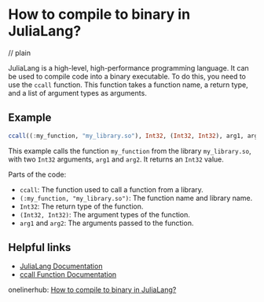 # How to compile to binary in JuliaLang?
// plain

JuliaLang is a high-level, high-performance programming language. It can be used to compile code into a binary executable. To do this, you need to use the `ccall` function. This function takes a function name, a return type, and a list of argument types as arguments.

## Example

```julia
ccall((:my_function, "my_library.so"), Int32, (Int32, Int32), arg1, arg2)
```

This example calls the function `my_function` from the library `my_library.so`, with two `Int32` arguments, `arg1` and `arg2`. It returns an `Int32` value.

Parts of the code:
- `ccall`: The function used to call a function from a library.
- `(:my_function, "my_library.so")`: The function name and library name.
- `Int32`: The return type of the function.
- `(Int32, Int32)`: The argument types of the function.
- `arg1` and `arg2`: The arguments passed to the function.

## Helpful links
- [JuliaLang Documentation](https://docs.julialang.org/en/v1/)
- [ccall Function Documentation](https://docs.julialang.org/en/v1/base/c/index.html#Calling-C-Functions-1)

onelinerhub: [How to compile to binary in JuliaLang?](https://onelinerhub.com/julialang/how-to-compile-to-binary-in-julialang)